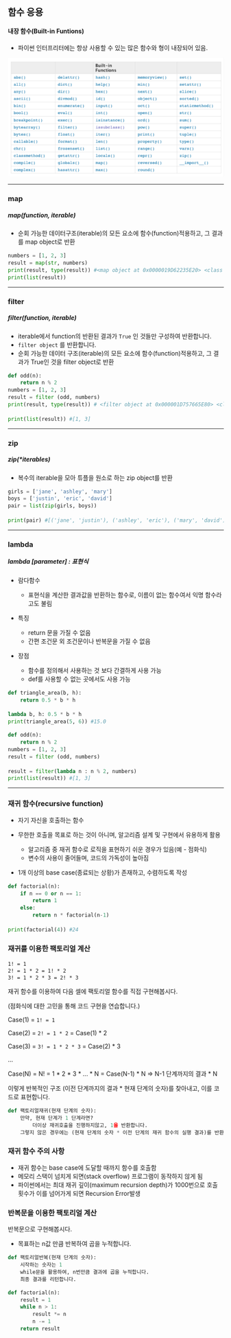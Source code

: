## 함수 응용

#### 내장 함수(Built-in Funtions)

- 파이썬 인터프리터에는 항상 사용할 수 있는 많은 함수와 형이 내장되어 있음.

![image-20220131102521642](20220119_(11)함수응용.assets/image-20220131102521642.png)

------

### map 

##### map(function, iterable)

- 순회 가능한 데이터구조(iterable)의 모든 요소에 함수(function)적용하고, 그 결과를 map object로 반환 

``` python
numbers = [1, 2, 3]
result = map(str, numbers)
print(result, type(result)) #<map object at 0x0000019D62235E20> <class 'map'>
print(list(result))
```

---

### filter 

##### filter(function, iterable)

- iterable에서 function의 반환된 결과가 `True` 인 것들만 구성하여 반환합니다.
- `filter object` 를 반환합니다.
- 순회 가능한 데이터 구조(iterable)의 모든 요소에 함수(function)적용하고, 그 결과가 True인 것을 filter object로 반환 

``` python
def odd(n):
    return n % 2
numbers = [1, 2, 3]
result = filter (odd, numbers)
print(result, type(result)) # <filter object at 0x000001D757665E80> <class 'filter'>

print(list(result)) #[1, 3]
```

----

### zip

##### zip(*iterables)

- 복수의 iterable을 모아 튜플을 원소로 하는 zip object를 반환 

``` python
girls = ['jane', 'ashley', 'mary']
boys = ['justin', 'eric', 'david']
pair = list(zip(girls, boys))

print(pair) #[('jane', 'justin'), ('ashley', 'eric'), ('mary', 'david')]
```

---

### lambda 

##### lambda [parameter] : 표현식 

- 람다함수
  - 표현식을 계산한 결과값을 반환하는 함수로, 이름이 없는 함수여서 익명 함수라고도 불림 

- 특징
  - return 문을 가질 수 없음 
  - 간편 조건문 외 조건문이나 반복문을 가질 수 없음
- 장점 
  - 함수를 정의해서 사용하는 것 보다 간결하게 사용 가능 
  - def를 사용할 수 없는 곳에서도 사용 가능

``` python
def triangle_area(b, h):
    return 0.5 * b * h

lambda b, h: 0.5 * b * h
print(triangle_area(5, 6)) #15.0
```

``` python
def odd(n):
    return n % 2
numbers = [1, 2, 3]
result = filter (odd, numbers)

result = filter(lambda n : n % 2, numbers)
print(list(result)) #[1, 3]
```

----

### 재귀 함수(recursive function)

- 자기 자신을 호출하는 함수
- 무한한 호출을 목표로 하는 것이 아니며, 알고리즘 설계 및 구현에서 유용하게 활용
  - 알고리즘 중 재귀 함수로 로직을 표현하기 쉬운 경우가 있음(예 - 점화식)
  - 변수의 사용이 줄어들며, 코드의 가독성이 높아짐 

- 1개 이상의 base case(종료되는 상황)가 존재하고, 수렴하도록 작성

``` python
def factorial(n):
    if n == 0 or n == 1:
        return 1
    else:
        return n * factorial(n-1)

print(factorial(4)) #24
```

### 재귀를 이용한 팩토리얼 계산

```
1! = 1
2! = 1 * 2 = 1! * 2 
3! = 1 * 2 * 3 = 2! * 3
```

재귀 함수를 이용하여 다음 셀에 팩토리얼 함수를 직접 구현해봅시다.

(점화식에 대한 고민을 통해 코드 구현을 연습합니다.)

Case(1) = `1! = 1`

Case(2) = `2! = 1 * 2` = Case(1) * 2

Case(3) = `3! = 1 * 2 * 3` = Case(2) * 3

...

Case(N) = N! = 1 * 2 * 3 * ... * N = Case(N-1) * N => N-1 단계까지의 결과 * N

이렇게 반복적인 구조 (이전 단계까지의 결과 * 현재 단계의 숫자)를 찾아내고, 이를 코드로 표현합니다.

```python
def 팩토리얼재귀(현재 단계의 숫자):
    만약, 현재 단계가 1 단계라면?
        더이상 재귀호출을 진행하지않고, 1을 반환합니다.
    그렇지 않은 경우에는 (현재 단계의 숫자 * 이전 단계의 재귀 함수의 실행 결과)를 반환합니다.
```

### 재귀 함수 주의 사항 

- 재귀 함수는 base case에 도달할 때까지 함수를 호출함
- 메모리 스택이 넘치게 되면(stack overflow) 프로그램이 동작하지 않게 됨 
- 파이썬에서는 최대 재귀 깊이(maximum recursion depth)가 1000번으로 호출 횟수가 이를 넘어가게 되면 Recursion Error발생



### 반복문을 이용한 팩토리얼 계산

반복문으로 구현해봅시다.

- 목표하는 n값 만큼 반복하여 곱을 누적합니다.

```python
def 팩토리얼반복(현재 단계의 숫자):
    시작하는 숫자는 1
    while문을 활용하여, n번만큼 결과에 곱을 누적합니다.
    최종 결과를 리턴합니다.
```

``` python
def factorial(n):
    result = 1 
    while n > 1:
        result *= n 
        n -= 1
    return result
```

